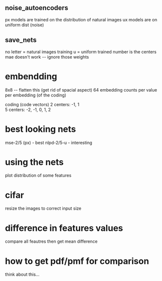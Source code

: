 ## noise_autoencoders
px models are trained on the distribution of natural images
ux models are on uniform dist (noise)


## save_nets
no letter = natural images training
u = uniform trained
number is the centers
mae doesn't work -- ignore those weights


# embendding
8x8 -- flatten this (get rid of spacial aspect)
64 embedding
counts per value per embedding (of the coding)

coding (code vectors)
2 centers: -1, 1            
5 centers: -2, -1, 0, 1, 2


# best looking nets
mse-2/5 (px)   -   best
nlpd-2/5-u     -   interesting


# using the nets
plot distribution of some features


# cifar
resize the images to correct input size


# difference in features values
compare all feautres then get mean difference


# how to get pdf/pmf for comparison
think about this...